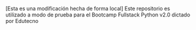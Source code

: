 [Esta es una modificación hecha de forma local] Este repositorio es utilizado a modo de prueba para el Bootcamp Fullstack Python v2.0 dictado por Edutecno
